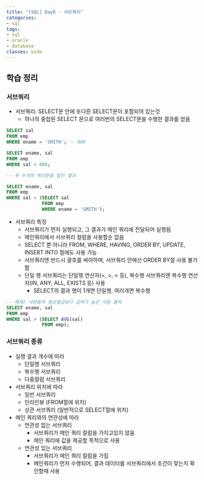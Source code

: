 ```yaml
---
title: "[SQL] Day6 - 서브쿼리"
categories:
- sql
tags:
- sql
- oracle
- database
classes: wide
---
```



## 학습 정리

### 서브쿼리

- 서브쿼리: SELECT문 안에 또다른 SELECT문이 포함되어 있는것
	- 하나의 중첩된 SELECT 문으로 여러번의 SELECT문을 수행한 결과를 얻음

```sql
SELECT sal
FROM emp
WHERE ename = 'SMITH'; -- 800

SELECT ename, sal
FROM emp
WHERE sal < 800;

-- 위 두개의 쿼리문을 합친 결과

SELECT ename, sal
FROM emp
WHERE sal < (SELECT sal
             FROM emp
             WHERE ename = 'SMITH');
```

- 서브쿼리 특징
	- 서브쿼리가 먼저 실행되고, 그 결과가 메인 쿼리에 전달되어 실행됨
	- 메인쿼리에서 서브쿼리 컬럼을 사용할순 없음
	- SELECT 뿐 아니라 FROM, WHERE, HAVING, ORDER BY, UPDATE, INSERT INTO 절에도 사용 가능
	- 서브쿼리엔 반드시 괄호를 써야하며, 서브쿼리 안에선 ORDER BY절 사용 불가함
	- 단일 행 서브쿼리는 단일행 연산자(=, >, < 등), 복수행 서브쿼리엔 복수행 연산자(IN, ANY, ALL, EXISTS 등) 사용
		- SELECT의 결과 행이 1개면 단일행, 여러개면 복수행

```sql
-- 예제) 사원들의 평균월급보다 급여가 높은 사람 출력
SELECT ename, sal
FROM emp
WHERE sal > (SELECT AVG(sal)
             FROM emp);
```

### 서브쿼리 종류

- 실행 결과 개수에 따라
	- 단일행 서브쿼리
	- 복수행 서브쿼리
	- 다중컬럼 서브쿼리
- 서브쿼리 위치에 따라
	- 일반 서브쿼리
	- 인라인뷰 (FROM절에 위치)
	- 상관 서브쿼리 (일반적으로 SELECT절에 위치)
- 메인 쿼리와의 연관성에 따라
	- 연관성 없는 서브쿼리
		- 서브쿼리가 메인 쿼리 컬럼을 가지고있지 않음
		- 메인 쿼리에 값을 제공할 목적으로 사용
	- 연관성 있는 서브쿼리
		- 서브쿼리가 메인 쿼리 컬럼을 가짐
		- 메인쿼리가 먼저 수행되어, 결과 데이터를 서브쿼리에서 조건이 맞는지 확인할때 사용